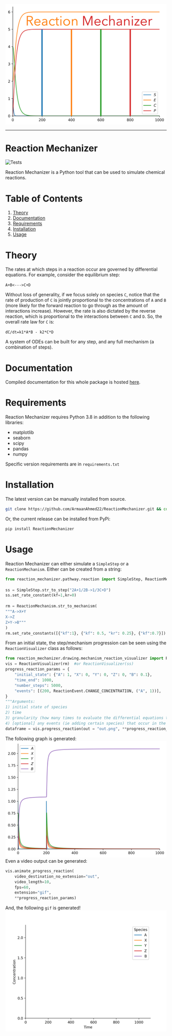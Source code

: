 ![logo](https://raw.githubusercontent.com/ArmaanAhmed22/ReactionMechanizer/master/readme_assets/reaction_mechanizer_logo.png)

---
# Reaction Mechanizer
![Tests](https://github.com/ArmaanAhmed22/ReactionMechanizer/actions/workflows/tests.yml/badge.svg)

Reaction Mechanizer is a Python tool that can be used to simulate chemical reactions.

# Table of Contents
1. [Theory](#theory)
2. [Documentation](#documentation)
3. [Requirements](#requirements)
4. [Installation](#installation)
5. [Usage](#usage)
# Theory <a id="theory"></a>
The rates at which steps in a reaction occur are governed by differential equations. For example, consider the equilibrium step:

```A+B<--->C+D```

Without loss of generality, if we focus solely on species `C`, notice that the rate of production of `C` is jointly proportional to the concentrations of `A` and `B` (more likely for the forward reaction to go through as the amount of interactions increase). However, the rate is also dictated by the reverse reaction, which is proportional to the interactions between `C` and `D`. So, the overall rate law for `C` is:

```dC/dt=k1*A*B - k2*C*D```

A system of ODEs can be built for any step, and any full mechanism (a combination of steps).
# Documentation <a id="documentation"></a>
Compiled documentation for this whole package is hosted [here](https://armaanahmed22.github.io/ReactionMechanizer/).
# Requirements <a id="requirements"></a>
Reaction Mechanizer requires Python 3.8 in addition to the following libraries:
- matplotlib
- seaborn
- scipy
- pandas
- numpy

Specific version requirements are in `requirements.txt`
# Installation <a id="installation"></a>
The latest version can be manually installed from source.

```bash
git clone https://github.com/ArmaanAhmed22/ReactionMechanizer.git && cd ReactionMechanizer && pip install .
```

Or, the current release can be installed from PyPi:

```bash
pip install ReactionMechanizer
```

# Usage <a id="usage"></a>
Reaction Mechanizer can either simulate a `SimpleStep` or a `ReactionMechanism`. Either can be created from a string:

```python
from reaction_mechanizer.pathway.reaction import SimpleStep, ReactionMechanism

ss = SimpleStep.str_to_step("2A+1/2B->1/3C+D")
ss.set_rate_constant(kf=1,kr=0)

rm = ReactionMechanism.str_to_mechanism(
"""A->X+Y
X->Z
Z+Y->B"""
)
rm.set_rate_constants([{"kf":1}, {"kf": 0.5, "kr": 0.25}, {"kf":0.7}])
```

From an initial state, the step/mechanism progression can be seen using the `ReactionVisualizer` class as follows:

```python
from reaction_mechanizer.drawing.mechanism_reaction_visualizer import ReactionVisualizer, ReactionEvent
vis = ReactionVisualizer(rm)  #or ReactionVisualizer(ss)
progress_reaction_params = {
    "initial_state": {"A": 1, "X": 0, "Y": 0, "Z": 0, "B": 0.1},
    "time_end": 1000,
    "number_steps": 5000,
    "events": [(200, ReactionEvent.CHANGE_CONCENTRATION, ("A", 1))],
}
"""Arguments:
1) initial state of species
2) time
3) granularity (how many times to evaluate the differential equations to derive our answer)
4) [optional] any events (ie adding certain species) that occur in the middle of the reaction (here, at time=200, with an increase of concentration of 1 for "A")"""
dataframe = vis.progress_reaction(out = "out.png", **progress_reaction_params)
```

The following graph is generated:
![graph](https://raw.githubusercontent.com/ArmaanAhmed22/ReactionMechanizer/master/readme_assets/readme_graph_1.png)
Even a video output can be generated:

```python
vis.animate_progress_reaction(
    video_destination_no_extension="out",
    video_length=10,
    fps=60,
    extension="gif",
    **progress_reaction_params)
```

And, the following `gif` is generated!
![gif](https://raw.githubusercontent.com/ArmaanAhmed22/ReactionMechanizer/master/readme_assets/readme_graph_2.gif)